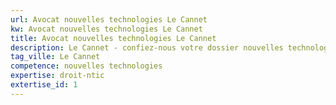 ```yaml
---
url: Avocat nouvelles technologies Le Cannet
kw: Avocat nouvelles technologies Le Cannet
title: Avocat nouvelles technologies Le Cannet
description: Le Cannet - confiez-nous votre dossier nouvelles technologies
tag_ville: Le Cannet
competence: nouvelles technologies
expertise: droit-ntic
extertise_id: 1
---
```

